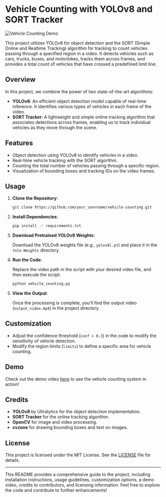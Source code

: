 # Vehicle Counting with YOLOv8 and SORT Tracker

![Vehicle Counting Demo](demo.gif)

This project utilizes YOLOv8 for object detection and the SORT (Simple Online and Realtime Tracking) algorithm for tracking to count vehicles passing through a specified region in a video. It detects vehicles such as cars, trucks, buses, and motorbikes, tracks them across frames, and provides a total count of vehicles that have crossed a predefined limit line.

## Overview

In this project, we combine the power of two state-of-the-art algorithms:
- **YOLOv8**: An efficient object detection model capable of real-time inference. It identifies various types of vehicles in each frame of the video.
- **SORT Tracker**: A lightweight and simple online tracking algorithm that associates detections across frames, enabling us to track individual vehicles as they move through the scene.

## Features

- Object detection using YOLOv8 to identify vehicles in a video.
- Real-time vehicle tracking with the SORT algorithm.
- Counting the total number of vehicles passing through a specific region.
- Visualization of bounding boxes and tracking IDs on the video frames.

## Usage

1. **Clone the Repository**:

    ```bash
    git clone https://github.com/your_username/vehicle-counting.git
    ```

2. **Install Dependencies**:

    ```bash
    pip install -r requirements.txt
    ```

3. **Download Pretrained YOLOv8 Weights**:

    Download the YOLOv8 weights file (e.g., `yolov8l.pt`) and place it in the `Yolo-Weights` directory.

4. **Run the Code**:

    Replace the video path in the script with your desired video file, and then execute the script:

    ```bash
    python vehicle_counting.py
    ```

5. **View the Output**:

    Once the processing is complete, you'll find the output video (`output_video.mp4`) in the project directory.

## Customization

- Adjust the confidence threshold (`conf > 0.3`) in the code to modify the sensitivity of vehicle detection.
- Modify the region limits (`limits`) to define a specific area for vehicle counting.

## Demo

Check out the demo video [here](output_video.mp4) to see the vehicle counting system in action!

## Credits

- **YOLOv8** by Ultralytics for the object detection implementation.
- **SORT Tracker** for the online tracking algorithm.
- **OpenCV** for image and video processing.
- **cvzone** for drawing bounding boxes and text on images.

## License

This project is licensed under the MIT License. See the [LICENSE](LICENSE) file for details.

---

This README provides a comprehensive guide to the project, including installation instructions, usage guidelines, customization options, a demo video, credits to contributors, and licensing information. Feel free to explore the code and contribute to further enhancements!
